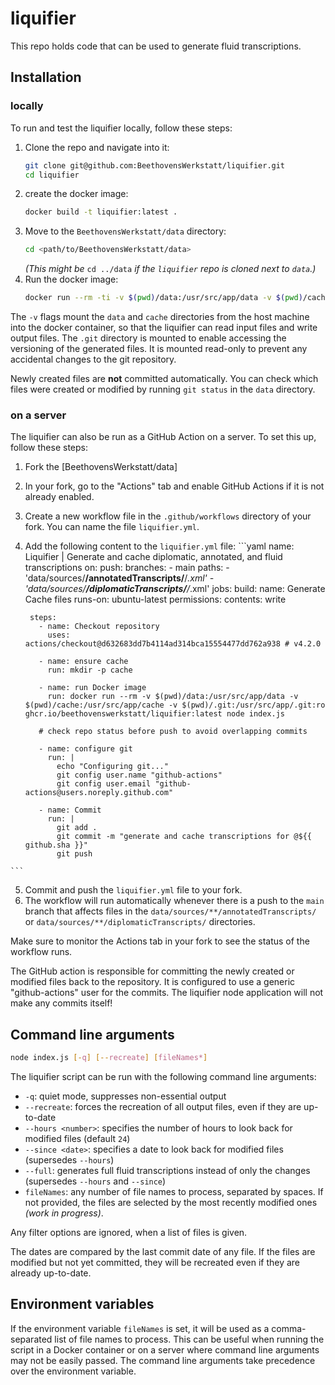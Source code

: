 # liquifier
This repo holds code that can be used to generate fluid transcriptions.

## Installation
### locally

To run and test the liquifier locally, follow these steps:

  1. Clone the repo and navigate into it:  
     ```bash
     git clone git@github.com:BeethovensWerkstatt/liquifier.git
     cd liquifier
     ```
  2. create the docker image:  
     ```bash
     docker build -t liquifier:latest .
     ```
  3. Move to the `BeethovensWerkstatt/data` directory:  
     ```bash
     cd <path/to/BeethovensWerkstatt/data>
     ```
     *(This might be* `cd ../data` *if the `liquifier` repo is cloned next to `data`.)*
  4. Run the docker image:  
     ```bash
     docker run --rm -ti -v $(pwd)/data:/usr/src/app/data -v $(pwd)/cache:/usr/src/app/cache -v $(pwd)/.git:/usr/src/app/.git:ro -w /usr/src/app liquifier node index.js
     ```

The `-v` flags mount the `data` and `cache` directories from the host machine into the
docker container, so that the liquifier can read input files and write output files.
The `.git` directory is mounted to enable accessing the versioning of the generated files.
It is mounted read-only to prevent any accidental changes to the git repository.

Newly created files are **not** committed automatically. You can check which files were
created or modified by running `git status` in the `data` directory.

### on a server

The liquifier can also be run as a GitHub Action on a server. To set this up, follow these steps:

  1. Fork the [BeethovensWerkstatt/data]
  2. In your fork, go to the "Actions" tab and enable GitHub Actions if it is not already enabled.
  3. Create a new workflow file in the `.github/workflows` directory of your fork. You can name the file `liquifier.yml`.
  4. Add the following content to the `liquifier.yml` file:
    ```yaml
      name: Liquifier | Generate and cache diplomatic, annotated, and fluid transcriptions
      on:
        push:
          branches:
            - main
          paths:
            - 'data/sources/**/annotatedTranscripts/**/*.xml'
            - 'data/sources/**/diplomaticTranscripts/**/*.xml'
      jobs:
        build:
          name: Generate Cache files
          runs-on: ubuntu-latest
          permissions:
            contents: write

          steps:
            - name: Checkout repository
              uses: actions/checkout@d632683dd7b4114ad314bca15554477dd762a938 # v4.2.0

            - name: ensure cache
              run: mkdir -p cache

            - name: run Docker image
              run: docker run --rm -v $(pwd)/data:/usr/src/app/data -v $(pwd)/cache:/usr/src/app/cache -v $(pwd)/.git:/usr/src/app/.git:ro ghcr.io/beethovenswerkstatt/liquifier:latest node index.js

            # check repo status before push to avoid overlapping commits

            - name: configure git
              run: |
                echo "Configuring git..."
                git config user.name "github-actions"
                git config user.email "github-actions@users.noreply.github.com"
            
            - name: Commit
              run: |
                git add .
                git commit -m "generate and cache transcriptions for @${{ github.sha }}"
                git push
    ```
  5. Commit and push the `liquifier.yml` file to your fork.
  6. The workflow will run automatically whenever there is a push to the `main` branch that
  affects files in the `data/sources/**/annotatedTranscripts/` or `data/sources/**/diplomaticTranscripts/` directories.

Make sure to monitor the Actions tab in your fork to see the status of the workflow runs.

The GitHub action is responsible for committing the newly created or modified files back
to the repository. It is configured to use a generic "github-actions" user for the commits.
The liquifier node application will not make any commits itself!

## Command line arguments

```bash
node index.js [-q] [--recreate] [fileNames*]
```

The liquifier script can be run with the following command line arguments:
- `-q`: quiet mode, suppresses non-essential output
- `--recreate`: forces the recreation of all output files, even if they are up-to-date
- `--hours <number>`: specifies the number of hours to look back for modified files (default `24`)
- `--since <date>`: specifies a date to look back for modified files (supersedes `--hours`)
- `--full`: generates full fluid transcriptions instead of only the changes (supersedes `--hours` and `--since`)
- `fileNames`: any number of file names to process, separated by spaces. If not provided, the files are selected by the most recently modified ones *(work in progress)*.

Any filter options are ignored, when a list of files is given.

The dates are compared by the last commit date of any file. If the files are modified but
not yet committed, they will be recreated even if they are already up-to-date.

## Environment variables

If the environment variable `fileNames` is set, it will be used as a comma-separated list of
file names to process. This can be useful when running the script in a Docker container or
on a server where command line arguments may not be easily passed.
The command line arguments take precedence over the environment variable.
